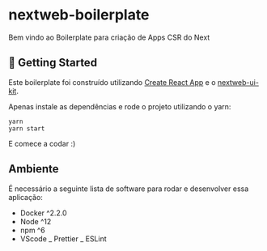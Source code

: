 # nextweb-boilerplate

Bem vindo ao Boilerplate para criação de Apps CSR do Next

## 🚀 Getting Started

Este boilerplate foi construído utilizando [Create React App](https://create-react-app.dev/docs/getting-started/) e o [nextweb-ui-kit](https://bitbucket.prebanco.com.br/projects/NW/repos/nextweb-ui-kit/browse).

Apenas instale as dependências e rode o projeto utilizando o yarn:

    yarn
    yarn start

E comece a codar :)

## Ambiente

É necessário a seguinte lista de software para rodar e desenvolver essa aplicação:

- Docker ^2.2.0
- Node ^12
- npm ^6
- VScode
  _ Prettier
  _ ESLint
